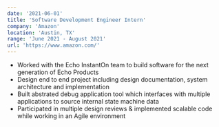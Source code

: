 ```yaml
---
date: '2021-06-01'
title: 'Software Development Engineer Intern'
company: 'Amazon'
location: 'Austin, TX'
range: 'June 2021 - August 2021'
url: 'https://www.amazon.com/'
---
```


- Worked with the Echo InstantOn team to build software for the next generation of Echo Products
- Design end to end project including design documentation, system architecture and implementation
- Built abstrated debug application tool which interfaces with multiple applications to source internal state machine data
- Participated in multiple design reviews & implemented scalable code while working in an Agile environment
